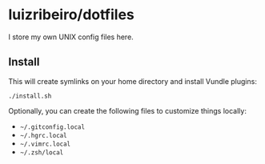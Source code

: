 # luizribeiro/dotfiles

I store my own UNIX config files here.

## Install

This will create symlinks on your home directory and install Vundle plugins:

```
./install.sh
```

Optionally, you can create the following files to customize things locally:

* `~/.gitconfig.local`
* `~/.hgrc.local`
* `~/.vimrc.local`
* `~/.zsh/local`
